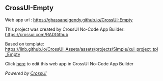 ## CrossUI-Empty
Web app url : https://ghassanelgendy.github.io/CrossUI-Empty

This project was created by CrossUI No-Code App Builder: https://crossui.com/RADGithub

Based on template: https://linb.github.io/CrossUI_Assets/assets/projects/Simple/xui_project_tpl_Empty

Click [here](https://crossui.com/RADGithub/#!from=github&owner=ghassanelgendy&repo=CrossUI-Empty) to edit this web app in CrossUI No-Code App Builder

<i>Powered by [CrossUI](https://crossui.com)</i>
